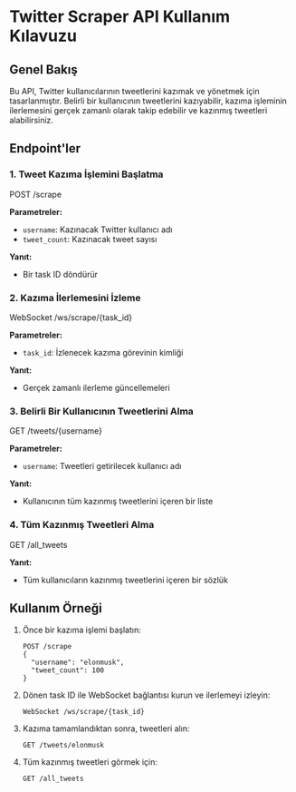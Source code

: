 # Twitter Scraper API Kullanım Kılavuzu

## Genel Bakış

Bu API, Twitter kullanıcılarının tweetlerini kazımak ve yönetmek için tasarlanmıştır. Belirli bir kullanıcının tweetlerini kazıyabilir, kazıma işleminin ilerlemesini gerçek zamanlı olarak takip edebilir ve kazınmış tweetleri alabilirsiniz.

## Endpoint'ler

### 1. Tweet Kazıma İşlemini Başlatma

POST /scrape

**Parametreler:**
- `username`: Kazınacak Twitter kullanıcı adı
- `tweet_count`: Kazınacak tweet sayısı

**Yanıt:**
- Bir task ID döndürür

### 2. Kazıma İlerlemesini İzleme

WebSocket /ws/scrape/{task_id}

**Parametreler:**
- `task_id`: İzlenecek kazıma görevinin kimliği

**Yanıt:**
- Gerçek zamanlı ilerleme güncellemeleri

### 3. Belirli Bir Kullanıcının Tweetlerini Alma

GET /tweets/{username}

**Parametreler:**
- `username`: Tweetleri getirilecek kullanıcı adı

**Yanıt:**
- Kullanıcının tüm kazınmış tweetlerini içeren bir liste

### 4. Tüm Kazınmış Tweetleri Alma

GET /all_tweets

**Yanıt:**
- Tüm kullanıcıların kazınmış tweetlerini içeren bir sözlük

## Kullanım Örneği

1. Önce bir kazıma işlemi başlatın:
   ```
   POST /scrape
   {
     "username": "elonmusk",
     "tweet_count": 100
   }
   ```

2. Dönen task ID ile WebSocket bağlantısı kurun ve ilerlemeyi izleyin:
   ```
   WebSocket /ws/scrape/{task_id}
   ```

3. Kazıma tamamlandıktan sonra, tweetleri alın:
   ```
   GET /tweets/elonmusk
   ```

4. Tüm kazınmış tweetleri görmek için:
   ```
   GET /all_tweets
   ```
